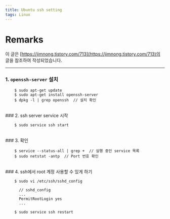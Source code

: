 ```yaml
---
title: Ubuntu ssh setting
tags: Linux
---
```


# Remarks
이 글은 [https://jimnong.tistory.com/713](https://jimnong.tistory.com/713)의 글을 참조하여 작성되었습니다.

<!--more-->

---

### 1. `openssh-server` 설치

        $ sudo apt-get update
        $ sudo apt-get install openssh-server
        $ dpkg -l | grep openssh  // 설치 확인

<br>
### 2. ssh server service 시작

        $ sudo service ssh start

<br>
### 3. 확인

        $ service --status-all | grep +  // 실행 중인 service 목록
        $ sudo netstat -antp  // Port 번호 확인

<br>
### 4. ssh에서 root 계정 사용할 수 있게 하기

        $ sudo vi /etc/ssh/sshd_config

          // sshd_config
          ...
          PermitRootLogin yes
          ...

        $ sudo service ssh restart

